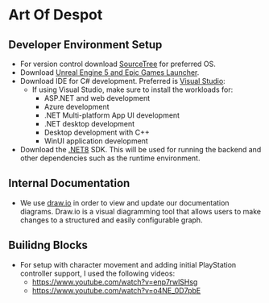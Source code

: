 # Art Of Despot

## Developer Environment Setup
- For version control download [SourceTree](https://www.sourcetreeapp.com/) for preferred OS.
- Download [Unreal Engine 5 and Epic Games Launcher](https://www.unrealengine.com/en-US/download).
- Download IDE for C# development. Preferred is [Visual Studio](https://visualstudio.microsoft.com/vs/professional/):
	- If using Visual Studio, make sure to install the workloads for:
 		- ASP.NET and web development
   		- Azure development
     	- .NET Multi-platform App UI development
      	- .NET desktop development
      	- Desktop development with C++
      	- WinUI application development
- Download the [.NET8](https://dotnet.microsoft.com/en-us/download/dotnet/8.0) SDK. This will be used for running the backend and other dependencies such as the runtime environment.

## Internal Documentation
- We use [draw.io](https://app.diagrams.net/) in order to view and update our documentation diagrams. Draw.io is a visual diagramming tool that allows users to make changes to a structured and easily configurable graph.

## Builidng Blocks
- For setup with character movement and adding initial PlayStation controller support, I used the following videos:
    * https://www.youtube.com/watch?v=enp7rwlSHsg
    * https://www.youtube.com/watch?v=o4NE_0D7pbE

